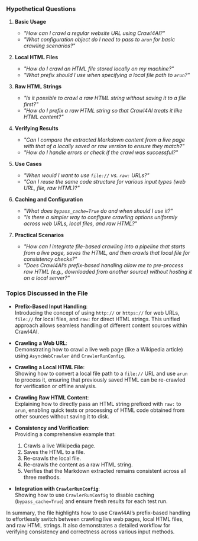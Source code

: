 ### Hypothetical Questions

1. **Basic Usage**
   - *"How can I crawl a regular website URL using Crawl4AI?"*
   - *"What configuration object do I need to pass to `arun` for basic crawling scenarios?"*

2. **Local HTML Files**
   - *"How do I crawl an HTML file stored locally on my machine?"*
   - *"What prefix should I use when specifying a local file path to `arun`?"*

3. **Raw HTML Strings**
   - *"Is it possible to crawl a raw HTML string without saving it to a file first?"*
   - *"How do I prefix a raw HTML string so that Crawl4AI treats it like HTML content?"*

4. **Verifying Results**
   - *"Can I compare the extracted Markdown content from a live page with that of a locally saved or raw version to ensure they match?"*
   - *"How do I handle errors or check if the crawl was successful?"*

5. **Use Cases**
   - *"When would I want to use `file://` vs. `raw:` URLs?"*
   - *"Can I reuse the same code structure for various input types (web URL, file, raw HTML)?"*

6. **Caching and Configuration**
   - *"What does `bypass_cache=True` do and when should I use it?"*
   - *"Is there a simpler way to configure crawling options uniformly across web URLs, local files, and raw HTML?"*

7. **Practical Scenarios**
   - *"How can I integrate file-based crawling into a pipeline that starts from a live page, saves the HTML, and then crawls that local file for consistency checks?"*
   - *"Does Crawl4AI’s prefix-based handling allow me to pre-process raw HTML (e.g., downloaded from another source) without hosting it on a local server?"*

### Topics Discussed in the File

- **Prefix-Based Input Handling**:  
  Introducing the concept of using `http://` or `https://` for web URLs, `file://` for local files, and `raw:` for direct HTML strings. This unified approach allows seamless handling of different content sources within Crawl4AI.

- **Crawling a Web URL**:  
  Demonstrating how to crawl a live web page (like a Wikipedia article) using `AsyncWebCrawler` and `CrawlerRunConfig`.

- **Crawling a Local HTML File**:  
  Showing how to convert a local file path to a `file://` URL and use `arun` to process it, ensuring that previously saved HTML can be re-crawled for verification or offline analysis.

- **Crawling Raw HTML Content**:  
  Explaining how to directly pass an HTML string prefixed with `raw:` to `arun`, enabling quick tests or processing of HTML code obtained from other sources without saving it to disk.

- **Consistency and Verification**:  
  Providing a comprehensive example that:
  1. Crawls a live Wikipedia page.
  2. Saves the HTML to a file.
  3. Re-crawls the local file.
  4. Re-crawls the content as a raw HTML string.
  5. Verifies that the Markdown extracted remains consistent across all three methods.

- **Integration with `CrawlerRunConfig`**:  
  Showing how to use `CrawlerRunConfig` to disable caching (`bypass_cache=True`) and ensure fresh results for each test run.

In summary, the file highlights how to use Crawl4AI’s prefix-based handling to effortlessly switch between crawling live web pages, local HTML files, and raw HTML strings. It also demonstrates a detailed workflow for verifying consistency and correctness across various input methods.